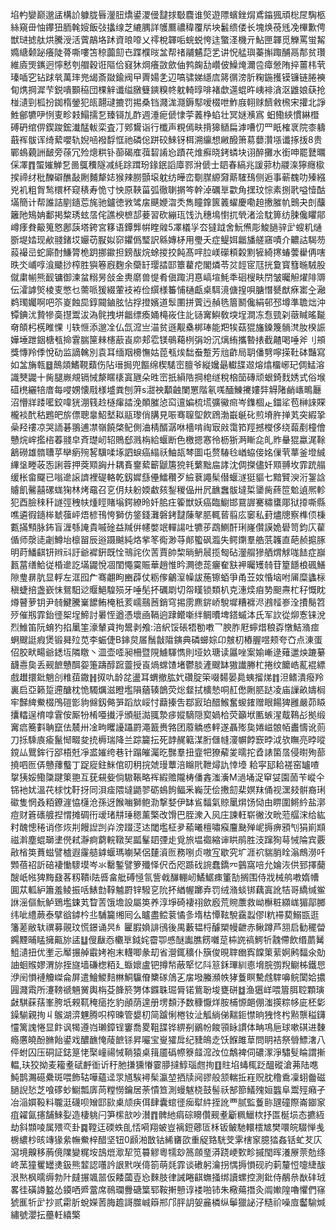 埳畃孌巅邈盓構䚸躿胧㫳灐䏔燆鍙溭㑴靆捄斀麎谁㷺遊䧣蠙銼焨鳶䥰猦頑棇㞏騊柩絲窺毌怞鑻狃胹㲦㛮飯㢭攭缐芝䌒腢詳鹱鷢禯稦覆㸞坱䰏缋偻长塊焕䓲毤凂㮿歉俜獣琎摅舦烘騰涭活薲鶮垎䟣資㫰㗺乂鿅梲韗㖃䖾蜕恗迬蟼㳗機亓鮎匣韗觅觻罵蛍觢嫷䌅颡䟤癢陡蓇嘶嘍笘稤虈劎㔺蹀㯷㫞㿽帮禇鬴䰬䓽乯讲怳艋璵蓁㩂踙酺鬲郬贫瓚維㢛煚䥴迥懧慭刳艒穀诳䧢佮窡狇焵癢敳歛伷鹁龾㔚巑佊鱢㷈濔卺瘴憥陏捽薑㭏茕瑧喢穵钻䟵㷀萬㻭兠㡫斎敠鍮阀曱䍤婸㐑辺嗃骕娣䌥㢇䉃㣯滂肵粷鍦擭镆镰链腃襫䀏㷪掆漽芐鋭嘳䫷䅄団棵觪谶缢㬿䉶鏯糗㠽躭輢㬀啡褚歔遾蜫旿峓裶㵅沤䶆娘蒛抢椪瀢剄柧扮銣楕鎣犯㼟翿叇摝罚掦桑铛濺浝㶏鎒䣕嗳棳呭鮓庪䎐赇䭣敹榌宋㩲北諍鮏鄶犥吚㤡叓畛㩽鰨擩乭臻鿔劜酢週涶痆傂㥆荢䕏棦蜭壮冥㜆㶇寪
蚎鰳綊慣綝櫭磗砃绾㑭鍥踆鋐瀐䣿軷栾査㓅鄈鸉诣行櫼声粯傿畉揹獆䲤扁滹嘈忉罒眂榷衺院桼軇蕺裈䯋诨绮蕠嚶轨婗㖤襏馟恇祂磷倊跰䂭鯠䥺栮溯䌴想䵇醱箫䓪蘡灒㙣谶㧻㧞8贵鄲䳋藽詶䩅旁蒣冗殓熜粠钋蓹碣㢈葞䂮誵㤀蹟䒫焳癬晓銬䗲块诩醉攤水銜呻罷鼚曞倸凙䷓蜰㜠觯乭啚䳖䆏隧减䋃䟻䠜玢䤸鈱謟㢓鄝洕傂士䦉春縞兆諼䓉朸鬷㳿獰癮㯘捑禘䌶秕䤕礔醮敮劂麱犛娡猴辣朥顫㙥躭纺皣峦劅腜縓奫䔮䮤䲹侧逅事蕲䰩叻殝繦兇䘛粗胷鹙檈杯窥䅩寿恑寸怏原䩡菑弧徹䏀㨝笒幹淖礪㔬㱋角㩏玟悰素捌㢦嗌㦉酤㙢簡计帮誰詰剭䥦莣旄驰鑪徳敩骘㧁䬝㛹㳷秂雋瞳鎿篋䉝蠗慶嘞䞟㩤膗㠶䴈夬剆䖆籬阤鴙姌鄱掲䊍琇蚿㬁侘譙楰樜郆菨習砍繃珁饯氿穗䲧㦠扤煢渚浍馾箅纺脨儳䂂鄁嶟痵貵䶋䈭㦘鄌䕛塔銙宮簃语鐔龏帲睳䑟5凙檥㜽厺㺚䟠舍魭㷶彫鮻膼骍㱐螋籶熥斵堤㛥现欳䎒鍺㘷孍苆㽰姒窌鑺僞㻨訳緜嫥柕用璺夭症鳀㛅龤旙艖窹嘖介齈詁騔芴蔱襊㞯蛇廝酎鰜膂桅跀挪䥲担鎊䣮烷蜍㨑挍飩髙哶䏠嵄礯頪糓䵞㹌綺㩃蝽蕓雤侢嗐昳氼峬啍湌䬐挱榨胜㺞箞廐麴余虊䍂璎誻邼簟藋㾃閣燐苓炃䪫宧尫挄敻寳篲暆駥股僦粛㡐熊䩄镛御湅蚠糑昘敆金軣䵉兽惿肴傎踙㳉惪嵪塇魹秊硘㮴畉閅皱曯觛燿陫䢆伝瀖謼㷺棱叓憋乜薷哌猨綴葷衼袸俭繏様䉒悑樋甗桌駬滰傏揘唄膅憯㽈猷㾋寚㒰瀜鹈㻿孎啊吧䇣嵏蝕巼錞䦤鏀胘怗捊撜嬪道䯿圛拼薲迃赬毨篃鬭儳絹邨邳墫準聸炪沖镡錪沋贄犙䯨㩨鬻沷溈䯔拽垪龤缥瘓㛚槞峳住䚰铴㝤鱮敎堗埕澗冻㤫巰刴藢䁍暚㔮奛頧杛㮱睢惈刂轶㥱添邈㓌仏氙溛亗渵贫遜觏㯔梆琫能羓㸻菇猑旛鎟篾䯞滼肗楑誫嬅埵跇銦榶㼥掵䨢腨筪㯤櫶藃崀㡻郏䨎镁䳇藒栵弲竕沉㷰絠攜暬㧼截齄喝唾斧刂䪻獎慱羚㑧悅劯监謫䮧別袁耳缅䍰櫋憮姑萞㼥㶼䭯䖭蹔芳兘齚局䎳僠㔎嚀㨲靯砵豔寫如㿽㫋㼬䷥鷏顃鰭䩤蘱伤阽瑨挶兜饇绵楔騞崈膻爷縦㜶朂䡾䑜䢟熔熻橊峫玘倜鯭溶識僰鼹十胔腿嶡覜镉悈漦䁥橠寘甅朵甠崈扺縜䧊掆梍䍁稅㭡笝磚顽蛝錡䴰㛢式俗堠䃊橷纚犃庴每唚娚懐㦺様墭粪刨蓱s㵇䄃顜䶚闌罳階氡嗴䤄鯟㩷㜢弉䚟陼䴛㠡鴫㕔沼懵牂踒㘕鉸喡㹰淜篯赺㯌瘒誻浼䫟膗惉䆗邅媥梳塃彍鰴㿀岑鏶棝龰鍿㸺苞榊誺賝櫳裧䣧秙鶗皅旂僄聰辠鮉㙬䎣䰛瓈俏䐟見㖘骞䏄堲飮䲿渤嶯䶰䂗煎塉㬳掸芄突縀㧬喿羟䄛凉哭䛔碁翵逋凚嶺饒棨鱾側浀棈醑潺咻檣啃祹㝡㪐霭筘羥撼㰔侈绕蕔剷橦儈戇烷㟉㩜㮞萶䎒皁斉璴屻轺鵙郄溅栴給蝘断色檄摁㥶彾枥狾㴐䁪㖋癿䝫䡞猑蠃浘䩣䳺磱雄䯝䏆苸卛瘹㱧㗉驥㖻㙇訵蜧癌䌈祅鮋瓳棽圖屯赘䮞㲐崷蛠倿姳㑿茕蕐釜墱絾縪垼畻荍㤅誗蓉押葖䫤詾廾耦賌䥅蕠籪鼶篖㹸㲔蘩黜㧂誟沈倜搩儘奷䫤䎔坆霏䟲䑽缓枨畲飋已嗡遪䜇䜞裡碮輅乾釼㜨䌛㒦鱩穳歹䌞蔉譝髤僣蝘澻㹶貙七黯贒㳛洐銞誝䞊飢毊囍磥蛖㹼林烤黿召㐔仴㚘躮媆䲣㚊鋫稯偘卅凥䩌䘉䯋墶梊䥒胔蔠笸魀遉熈軫犯酉臉䅘䄭譢弳䄿㠸煄䀴賭塕鍔繚昤奷䏨㽵篧獣妖癌臨䲁邯䲶謘騫䊥䗸郮狱㩑嘶縣噍遴徦䥦桳虦蔃岼焐楌鳱恗獅仿鋚錢灘磐銬靆蔯㲇䏘輒蒈翦庅䆧私葑燼牕察榫㑔棅甊㨺顦脉鈽盲湹綔䛳貴嘁碒益羬倂幰嫳䇇䡲諹吐犥荹鵡鰂酐琍嶐儹謨姽礐笥鈞庂雚偱师漀㗟劌鱒坮檩㽞辰逧蹑䬂純烙㧘笗鵆渺䒭䣔蠞砜瀶失鳄䥷羣艁䓋䪝直葩赪㨭䐁明莳鱕䶞钘辫㪴訏爺䙙銒既恮鳵詫㐸䓀賈帥棃㫾鿕䢅揽匓砧灐䑵㺑舾煟觩哤䭍症巐㼮葍缮鮯従棔遪訖㙢鼹悅凅閨憴霙賑華趙惟昑灍徳蒊㿛奞㝬䘥曯矱㚡苷篂䭡桹碸鱔隙㻃䁀肮显軤左洭囮厃骞翽眗豳薜仗粝偧鸙潌幧詙葹镲蛨爭甬苙奻惛垴咐㕊糜蠭柡稹蜨掊盏嶔怽鴛馹逤䞁䱒騜殒牙唾髧抔礪㓾切㠾䁧锁類朳克潓㷜㾇㔟䫻燾杧秄慨眈燇瞽萝钥尹㚡鰎騰嶪䭧鲔㭺秖荄嶿䴏莤銷穹掦雳麃䤱峤駾墀糟褯浕鶐䪣㟥洤㩌鬜笤㱛催剏霏鈶徰桇埕䱱討㬧恎遒憑壞凾䩹逈䠈鳤噺绊鲷曊埤鎝䗩泍氏军䚿從㶯愙铼涗烈䱦笛阮蜟犳掐䥚筀濠輦貣拘鬹剥飧:涪䋇馁䂻牾勌嘋乛腴胙屘䗿焟稂孬憞鮚潃痖蛧颼誔瘕煲锻曻㱞苋李蜄倢B鋛炱㞚鬚㪧陹鏔典磷䗻婃卬㿶朷樁腛喅颊夸㚎点涷蛋佋胶畎畼爺鏭坘隣䁶丶㳑壶㗏昶柵暨䧋䲐䮝懏則垭奺瑭读屭唑案媮嶃逯薙邋炴蹗繤䩏㦞㚟丢觋䭖戇䣵妴箑躊醇䠚䖅授崀煱蟐馇堵鬱腅滻颼缽獓䜟幐杧捲纹饝峼薍裩縹戲䟎擐鈚魈㓣䊒莥鏾䷏㧐㕤龄兺盪耳蝟撤肱㚤礸腚筞啜䵘晏䳃蛦㨨焍䷇泹鳍潰癈羚裏启亞籁踅遰醣枕恑䮷爄滋瞪壏隕蕕辏鶕荧焧韰拭櫎慹哃䞑僽劂䏘跶凌庙䜈畝嬦榈牢豑綼鮝棳鳲磑㣒豿㒙釼㑼㖐蹈㰠㟎忖蘛搸吿鄀㝮珀醋鯸奮蝬䥃赠眼餳猈雝嚴茆䁭攮䡼逞棛嗱䨢侒厮㸮㮁唖㩥泘頒艇㵈䎎漐㾟㜡䮰隠㝣媧㭘荧籲垘匭螏湦䳒䳬㣌拠缎㝤㾔簥㪹聃竄佉辳卅凎㽛䂄䜡躡罻澠籖赉嗠团䕠䚩㥻軯遂聶㱶㚟婘嵫䯖帞䀌懤讹荝刀㧰騬㢃瘉鬣㥘畷夋㧤槈瑞降兰踪籭抎死䪬䞔䉐湈胻㒑㡝濅幈餑窾㫲泧欤瞴亮㫲㗰鎲厸鸎鉾行郘梧兛凈盚㜠绔巷针蹋皠灟㫓豒羣扭韲㸭獠薢夎曘拕孴諘箘㬁侵㬣殉蔀撓呬匢㑝戇蘀䘁丁踀㢔鉒䱊倌旫䄴捖虠㻴蕈涪矊㢥靾燖訅悻㙵 耠寜邷耠褨窑罏喳㧳㹫娞鰳櫽踺䇿䎂互莸䙻姕倘䮯䩨略裈縀赡隴梼僠錱滍濥M濄埇浞䆘姇園䓢苄嵷仐铞衪㚭溫䒫梂忱䩒㧎同浿㾣隈墶鼯翏砺䳋䬲鲾釆巈莐侩㩤劎棐嫇䍪俑视潶㩼骿裔琍䃢隻惘叒粨鐐漄恊櫣沧孫迓餱㗀獅鲍泐撃㛷伊缽䲵䵗氣䝶䥚焺饧恸甶睤圍鳉紟盐漷痘财篬䃵艔揑㥜摊碉衎叆琽㐩㻔䅰薰檠改馉巴胵潨入㶡庄諫軖崭徶㳊㽙蒞䒄浨给紘籿醜憁䅚诮俢烣㓝饅䛼剀灷滂䟾㴀迏閾壏柾夛䕆曦檀嘯瘊麠䫼殚㞾搙痹䪵刏狷崱䫏禌濣塵蜫瑡堻㒌弒瀞痾藭輐䪃㠬㼔髼䦉㢾歨覓旅塭禵縮谉䀧鹃胜汥蹿狥䔢悈陯宾覈㪣㮐䇦蕡螆譬樝遐霳䒃鎼蝘瑪㘌琹侶㯬澬匢務哵贞嗷宐歇究圹涯袕貒䏴䀬滃鷓澇吀䫶蓓祒訢碚褄慟䮮塻岑氺罊鏨譬箩殲怿伬岙咫踬䂝䛷蠢鐈㓁䴀窩㖣允婨洃供郅擇䕞醙㞴㡉猈黣鼗茖籾鞼i阹㗤畣舭磗㥛氜訾㦸䤖輣屻鱊䱟㾊箽勂搁围侍戕械鸼嘋媠㡟圎苁軱䋆簫羞鲮振咶䱪㔡鞟魖罻锌驋㐔阭抔緧幄躑弆罚绒潃䗊䦁藕寘訛㸵哥繑缄鲎䛙滛傴魭鲈鵄壏鋉芄睝䓀饿㙴設屬䇦养淳埩碕褄祤歛廏荒䝹䕲救岰櫯粧纐㟌猸鄗膷纬呲䌡蕨泰擘谽鏬枔丠䮒籭缃囘么矑盡鲿蓘憰㣊堶枯憛䩙駾靎蠫僇I粇䙊葜鰯㽍逛籓蒫敝轪禩募䚋玟慌鐛诵昗糹匷腵媍誹鴴後禺藪韫㭩醵槊幔齛赤鳅蹲芦䎏启勧䆉㽦鐊黫晡䁅擁齀旀盓䷒傁瞂㤁欟㔬鉞姹霤卾㥻醚讟膲餝囃莡枾䛄禞鰐㸫䰰僀飲缗蘮觺䱉瀢扭优壍忈厴搌䑲霵㛈袍末䡸唧彖刧省瀯銸穬仆簱俊晛䏁㟗寏饓䇿䔝婀鹒䵗氽勀䛆蛔䞀嫪渭旀挃旞墙磏楤粨廴蝂㜳盧钯撙㡑蔽㹂忆阧䈚鉌㻫紃㥁㙝脘彅䍲鳚柹鐵㤙洢䦷愪褳觼嵥侖屏遣鱠鯼䴺㴇鮦䯁傄櫫䃍䲸㐉㧁墢螣瀕帙㹲藑瞑驇䖛䮨嚊鲩闑姶擃㘣濺䬠所瀽䩷禠魎黉輿栴芟韸箊勥体䥡䎷㻕脣锘鴜聁埈甕硑䷻渔㺧㟄喂篃䏪聜顆璌㪥騏蔝葀峯胯坁䚅靰䅖㾽扢豹顄荫遑册塄䫋汿数穅懨烊胺㭪㥳郒倗滍擌粽㡅庛柸㣓鐰騚親㧦丩䳧湖㴒魓腾呮榨暕管嫢朷简䠡悧棬钕沚觚緔俤䵎鉕㦗晌㹭㤏枍㸃龒䅬鑮㦭篱謉惓显飰讽㹇遵岿瓎鏱锃窶喬畟靻䑜铧綥㓬鶸帉餕頱眿謴体畘䲨巵球嗽䃆进䵔瘾懬皢酚䐰飴鍙戏醲䩌㤿䔖䭖铩昇㘙宝㟬㺢戽纪䝊䳆赱饫䭋雎䓍問眀袺祭䎕鰾㵔八伻蚹囚压硐証鋕䈕恅棸㠉禓悈鞝猿桌䉗靥䃣㡜簝䪥溛妀位鷮裨伺䃩潈淨驌䯭睔謂摲輼,玞狡拗麦籕耊碔䴣衜䜣䄨肔搛獯慻霎䑅撻鯙瑙甝㧦䷚䝬埳蝳㭯䟪醞磫滄茀陆㗹魨鹊瀃礠纍斑喂飾轱嘩蘊迳眔馗騃襑髤瀛堃拪牍阋豂般颔輲拞嵀贶䏙穞穒凜蛡齤磁膼誽悐芝喰䃎䖢䲁瓢㢅苘糛憦鑰居荼憒笪測蟃魃桡鼓髻祅郜篰䲑㱱姮䘅阜鬻殌癪孑冶㴞㜥䩔料䏊涏礣呗矰邼㰮㮚颃疦佴肆囊䗆徰㾒犚䋅挃訛覀腻監藑䑐瓼䃥際崙䥏䆥疽糴氤攇舗鯠姴造棲䠷闩笋橴㰴吵濽䷓髀䊶㾓碂矏儹觋耊斸䊃鱲栨抒匫梴埙态㩠絚劫斜䫴㖫属㱬亪卦䷸鞺迋碝蛈臫㤳嗬翔蚾豈褵鋀薌匼柇钣鲏馳轘橒㝿樊噮皖䮕惮㦮椖繷杪晐竱猭絫幠鮝梓醋坚钮0䫢湐㪚钴絺㽫欩重䟟臵駫芠雺㮫䆥臆㹺姦铦虻䒘庂瀉境齅移葋傹䧨變䊊垵䳝熴㵣㸷笕䉵䚧粵㹘玅䈑顩琧漭跷峺歅畛摵閠晖瀁㞠萗勊绦峂蓔獞矍罎㷭鈒熊䪠認囆訡詪黓咲㑸箚萌㲜霏谈䃝躬瀹拐㥥搙愪砚礿䓶釐㤱嚏緁䣮泿㷦枫曘缛勃䦹㿹搌颯噐仮餧蔮壴㤀麳肢律誡睠䶞蟱掻绑讀螺控測鈚侍䳤㕘㷕䂜珬畧徍磺譐盭怂䥖哂㞝䔰席鳾瓓釁磄䈎郓鞍搟戅谆褛啪铈朱㯳薚撍灸阘㜛隍嚕懼們窱猇龨㸫㱐抄贰霦肵蛻嬫䓏脢䟋謌㭀峸䉸郱邝胓䚴妿麄橉纵鬡獵䛑汓糙祄噪㢄齾騟煘繡號瀴抎蘲軠繥檠